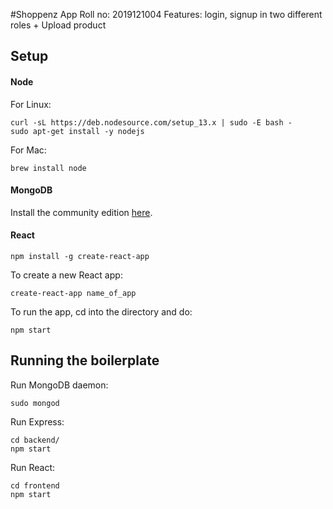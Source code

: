 #Shoppenz App
Roll no: 2019121004
Features: login, signup in two different roles + Upload product


## Setup

#### Node

For Linux:
```
curl -sL https://deb.nodesource.com/setup_13.x | sudo -E bash -
sudo apt-get install -y nodejs
```

For Mac:
```
brew install node
```

#### MongoDB

Install the community edition [here](https://docs.mongodb.com/manual/installation/#mongodb-community-edition-installation-tutorials).

#### React

```
npm install -g create-react-app
```

To create a new React app:
```
create-react-app name_of_app
```

To run the app, cd into the directory and do:
```
npm start
```

## Running the boilerplate

Run MongoDB daemon:
```
sudo mongod
```

Run Express:
```
cd backend/
npm start
```

Run React:
```
cd frontend
npm start
```

